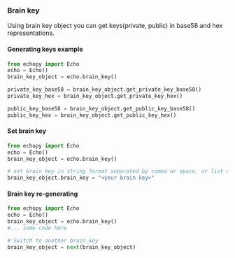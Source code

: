 ### Brain key

Using brain key object you can get keys(private, public) in base58 and hex representations.

#### Generating keys example

```python
from echopy import Echo
echo = Echo()
brain_key_object = echo.brain_key()

private_key_base58 = brain_key_object.get_private_key_base58()
private_key_hex = brain_key_object.get_private_key_hex()

public_key_base58 = brain_key_object.get_public_key_base58()
public_key_hex = brain_key_object.get_public_key_hex()
```

#### Set brain key

```python
from echopy import Echo
echo = Echo()
brain_key_object = echo.brain_key()

# set brain key in string format separated by comma or space, or list of string 
brain_key_object.brain_key = "<your brain key>"
```

#### Brain key re-generating

```python
from echopy import Echo
echo = Echo()
brain_key_object = echo.brain_key()
#... some code here

# Switch to another brain_key
brain_key_object = next(brain_key_object)
```